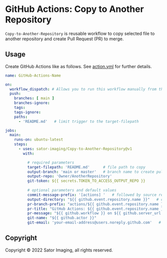 # GitHub Actions: Copy to Another Repository

`Copy-to-Another-Repository` is reusable workflow to copy selected file to another repository and create Pull Request (PR) to merge.


## Usage

Create GitHub Actions like as follows.
See [action.yml](https://github.com/sator-imaging/Copy-to-Another-Repository/blob/main/action.yml) for further details.


```yaml
name: GitHub-Actions-Name

on:
  workflow_dispatch: # Allows you to run this workflow manually from the Actions tab
  push:
    branches: [ main ]
    branches-ignore:
    tags:
    tags-ignore:
    paths:
      - 'README.md'   # limit trigger to the target-filepath

jobs:
  main:
    runs-on: ubuntu-latest
    steps:
      - uses: sator-imaging/Copy-to-Another-Repository@v1
        with:

          # required parameters
          target-filepath: 'README.md'      # file path to copy
          output-branch: 'main or master'   # branch name to create pull request
          output-repo: 'Owner/AnotherRepository'
          git-token: ${{ secrets.TOKEN_TO_ACCESS_OUTPUT_REPO }}
          
          # optional parameters and default values
          commit-message-prefix: '[actions] '   # followed by source repository name
          output-directory: "${{ github.event.repository.name }}"   # copy file into sub directory
          pr-branch-prefix: "actions/${{ github.event.repository.name }}"   # branch name prefix followed by date and time
          pr-title: "GitHub Actions: ${{ github.event.repository.name }}"
          pr-message: "${{ github.workflow }} on ${{ github.server_url }}/${{ github.repository }}"   # followed by action repository
          git-name: "${{ github.actor }}"
          git-email: 'your-email-address@users.noreply.github.com'   # user icon is not displayed if not set
```


## Copyright

Copyright &copy; 2022 Sator Imaging, all rights reserved.
